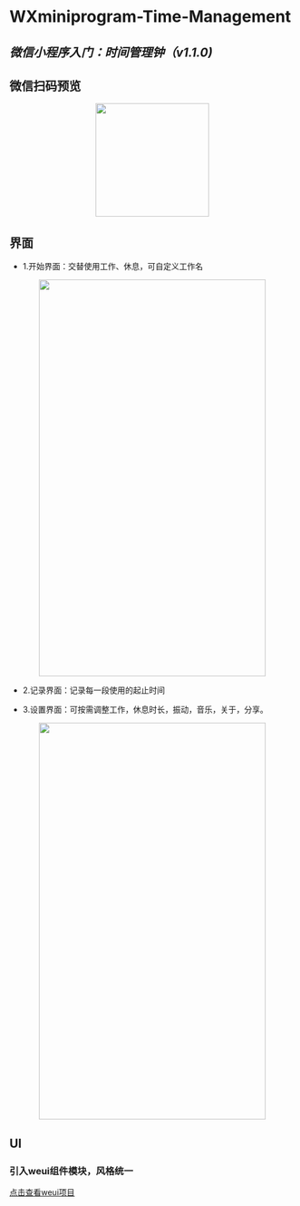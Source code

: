 # WXminiprogram-Time-Management
## *微信小程序入门：时间管理钟（v1.1.0)*

## 微信扫码预览

<div align=center><img width="200" height="200" src="https://github.com/realyao/WXminiprogram-Time-Management/blob/master/%E6%97%B6%E9%97%B4%E7%AE%A1%E7%90%86%E9%92%9F/image/timer.jpg"/></div>

## 界面

* 1.开始界面：交替使用工作、休息，可自定义工作名

<div align=center><img width="400" height="700" src="https://github.com/realyao/WXminiprogram-Time-Management/blob/master/%E6%97%B6%E9%97%B4%E7%AE%A1%E7%90%86%E9%92%9F/image/about.jpg"/></div>


* 2.记录界面：记录每一段使用的起止时间

* 3.设置界面：可按需调整工作，休息时长，振动，音乐，关于，分享。

<div align=center><img width="400" height="700" src="https://github.com/realyao/WXminiprogram-Time-Management/blob/master/%E6%97%B6%E9%97%B4%E7%AE%A1%E7%90%86%E9%92%9F/image/setpic.jpg"/></div>

## UI
### 引入weui组件模块，风格统一
[点击查看weui项目](https://github.com/Tencent/weui)
